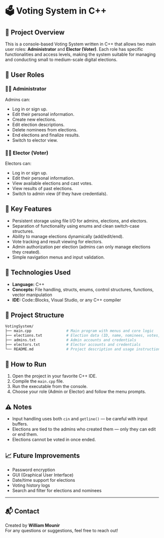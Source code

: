 # 🗳️ Voting System in C++

## 📌 Project Overview
This is a console-based Voting System written in C++ that allows two main user roles: **Administrator** and **Elector (Voter)**. Each role has specific functionalities and access levels, making the system suitable for managing and conducting small to medium-scale digital elections.

## 👥 User Roles

### 👨‍💼 Administrator
Admins can:
- Log in or sign up.
- Edit their personal information.
- Create new elections.
- Edit election descriptions.
- Delete nominees from elections.
- End elections and finalize results.
- Switch to elector view.

### 🧑‍💻 Elector (Voter)
Electors can:
- Log in or sign up.
- Edit their personal information.
- View available elections and cast votes.
- View results of past elections.
- Switch to admin view (if they have credentials).

## 🧠 Key Features
- Persistent storage using file I/O for admins, elections, and electors.
- Separation of functionality using enums and clean switch-case structures.
- Ability to manage elections dynamically (add/edit/end).
- Vote tracking and result viewing for electors.
- Admin authorization per election (admins can only manage elections they created).
- Simple navigation menus and input validation.

## 🔧 Technologies Used
- **Language:** C++
- **Concepts:** File handling, structs, enums, control structures, functions, vector manipulation
- **IDE:** Code::Blocks, Visual Studio, or any C++ compiler

## 📂 Project Structure
```bash
VotingSystem/
├── main.cpp                # Main program with menus and core logic
├── elections.txt           # Election data (ID, name, nominees, votes, etc.)
├── admins.txt              # Admin accounts and credentials
├── electors.txt            # Elector accounts and credentials
└── README.md               # Project description and usage instructions
```

## 🧪 How to Run
1. Open the project in your favorite C++ IDE.
2. Compile the `main.cpp` file.
3. Run the executable from the console.
4. Choose your role (Admin or Elector) and follow the menu prompts.

## ⚠️ Notes
- Input handling uses both `cin` and `getline()` — be careful with input buffers.
- Elections are tied to the admins who created them — only they can edit or end them.
- Elections cannot be voted in once ended.

## 📈 Future Improvements
- Password encryption
- GUI (Graphical User Interface)
- Date/time support for elections
- Voting history logs
- Search and filter for elections and nominees

---

## 📬 Contact
Created by **William Mounir**  
For any questions or suggestions, feel free to reach out!
